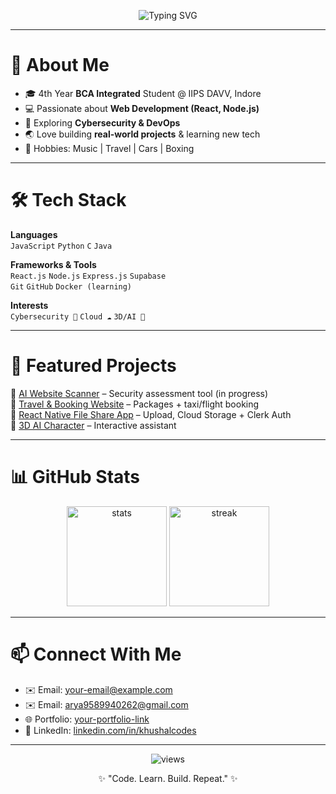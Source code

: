 <!-- Banner -->
<p align="center">
  <img src="https://readme-typing-svg.herokuapp.com?font=Fira+Code&weight=600&size=28&pause=1000&color=00F7FF&center=true&vCenter=true&width=600&lines=Hey+%F0%9F%91%8B+I'm+Khushal+Arya;Full+Stack+Developer;Cybersecurity+Learner;Tech+Explorer+%F0%9F%9A%80" alt="Typing SVG" />
</p>

---

# 🚀 About Me  
- 🎓 4th Year **BCA Integrated** Student @ IIPS DAVV, Indore  
- 💻 Passionate about **Web Development (React, Node.js)**  
- 🔐 Exploring **Cybersecurity & DevOps**  
- 🌏 Love building **real-world projects** & learning new tech  
- 🎸 Hobbies: Music | Travel | Cars | Boxing  

---

# 🛠️ Tech Stack  
**Languages**  
`JavaScript` `Python` `C` `Java`  

**Frameworks & Tools**  
`React.js` `Node.js` `Express.js` `Supabase`  
`Git` `GitHub` `Docker (learning)`  

**Interests**  
`Cybersecurity 🔐` `Cloud ☁️` `3D/AI 🤖`  

---

# 📌 Featured Projects  
🔗 [AI Website Scanner](#) – Security assessment tool (in progress)  
🔗 [Travel & Booking Website](#) – Packages + taxi/flight booking  
🔗 [React Native File Share App](#) – Upload, Cloud Storage + Clerk Auth  
🔗 [3D AI Character](#) – Interactive assistant  

---

# 📊 GitHub Stats  
<p align="center">
  <img src="https://github-readme-stats.vercel.app/api?username=khushalcodes&show_icons=true&theme=radical" alt="stats" height="160"/>
  <img src="https://github-readme-streak-stats.herokuapp.com/?user=khushalcodes&theme=radical" alt="streak" height="160"/>
</p>

---

# 📫 Connect With Me  
- ✉️ Email: your-email@example.com  
- ✉️ Email: arya9589940262@gmail.com  
- 🌐 Portfolio: [your-portfolio-link](#)  
- 💼 LinkedIn: [linkedin.com/in/khushalcodes](#)  

---

<p align="center">
  <img src="https://komarev.com/ghpvc/?username=khushalcodes&label=Profile%20Views&color=blue&style=flat" alt="views"/>
</p>

<p align="center">✨ "Code. Learn. Build. Repeat." ✨</p>
